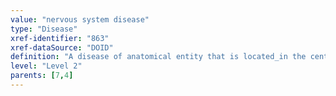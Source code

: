 ```yaml
---
value: "nervous system disease"
type: "Disease"
xref-identifier: "863"
xref-dataSource: "DOID"
definition: "A disease of anatomical entity that is located_in the central nervous system or located_in the peripheral nervous system."
level: "Level 2"
parents: [7,4]
---
```

